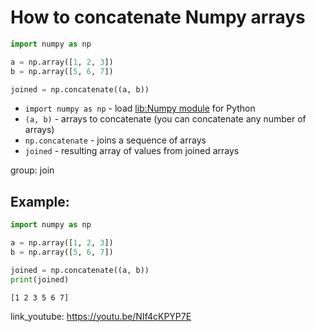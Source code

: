 # How to concatenate Numpy arrays

```python
import numpy as np

a = np.array([1, 2, 3])
b = np.array([5, 6, 7])

joined = np.concatenate((a, b))
```

- `import numpy as np` - load [lib:Numpy module](/python-numpy/how-to-install-python-numpy-lib) for Python
- `(a, b)` - arrays to concatenate (you can concatenate any number of arrays)
- `np.concatenate` - joins a sequence of arrays
- `joined` - resulting array of values from joined arrays

group: join

## Example: 
```python
import numpy as np

a = np.array([1, 2, 3])
b = np.array([5, 6, 7])

joined = np.concatenate((a, b))
print(joined)
```
```
[1 2 3 5 6 7]

```

link_youtube: https://youtu.be/NIf4cKPYP7E
